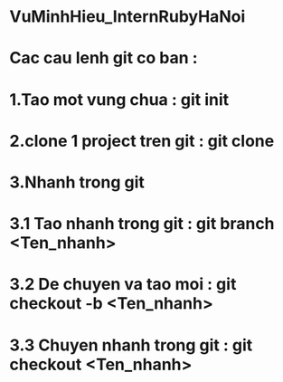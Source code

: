 # VuMinhHieu_InternRubyHaNoi
# Cac cau lenh git co ban :
# 1.Tao mot vung chua : git init
# 2.clone 1 project tren git : git clone <url>
# 3.Nhanh trong git
# 3.1 Tao nhanh trong git : git branch <Ten_nhanh>
# 3.2 De chuyen va tao moi : git checkout -b <Ten_nhanh>
# 3.3 Chuyen nhanh trong git : git checkout <Ten_nhanh>